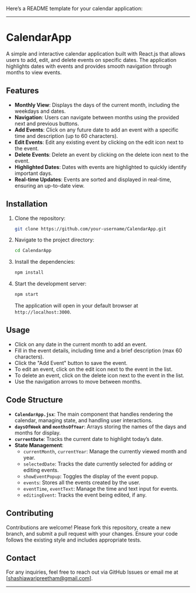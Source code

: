 Here’s a README template for your calendar application:

---

# CalendarApp

A simple and interactive calendar application built with React.js that allows users to add, edit, and delete events on specific dates. The application highlights dates with events and provides smooth navigation through months to view events.

## Features

- **Monthly View**: Displays the days of the current month, including the weekdays and dates.
- **Navigation**: Users can navigate between months using the provided next and previous buttons.
- **Add Events**: Click on any future date to add an event with a specific time and description (up to 60 characters).
- **Edit Events**: Edit any existing event by clicking on the edit icon next to the event.
- **Delete Events**: Delete an event by clicking on the delete icon next to the event.
- **Highlighted Dates**: Dates with events are highlighted to quickly identify important days.
- **Real-time Updates**: Events are sorted and displayed in real-time, ensuring an up-to-date view.

## Installation

1. Clone the repository:

   ```bash
   git clone https://github.com/your-username/CalendarApp.git
   ```

2. Navigate to the project directory:

   ```bash
   cd CalendarApp
   ```

3. Install the dependencies:

   ```bash
   npm install
   ```

4. Start the development server:

   ```bash
   npm start
   ```

   The application will open in your default browser at `http://localhost:3000`.

## Usage

- Click on any date in the current month to add an event.
- Fill in the event details, including time and a brief description (max 60 characters).
- Click the "Add Event" button to save the event.
- To edit an event, click on the edit icon next to the event in the list.
- To delete an event, click on the delete icon next to the event in the list.
- Use the navigation arrows to move between months.

## Code Structure

- **`CalendarApp.jsx`**: The main component that handles rendering the calendar, managing state, and handling user interactions.
- **`daysOfWeek` and `monthsOfYear`**: Arrays storing the names of the days and months for display.
- **`currentDate`**: Tracks the current date to highlight today’s date.
- **State Management**:
  - `currentMonth`, `currentYear`: Manage the currently viewed month and year.
  - `selectedDate`: Tracks the date currently selected for adding or editing events.
  - `showEventPopup`: Toggles the display of the event popup.
  - `events`: Stores all the events created by the user.
  - `eventTime`, `eventText`: Manage the time and text input for events.
  - `editingEvent`: Tracks the event being edited, if any.

## Contributing

Contributions are welcome! Please fork this repository, create a new branch, and submit a pull request with your changes. Ensure your code follows the existing style and includes appropriate tests.


## Contact

For any inquiries, feel free to reach out via GitHub Issues or email me at [shashiawaripreetham@gmail.com].

---

